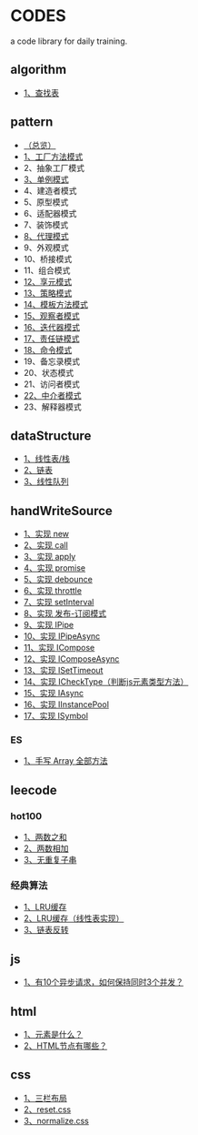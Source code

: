 # CODES
a code library for daily training.

## algorithm
- [1、查找表](./algorithm/1.lookTable.js)

## pattern
- [（总览）](./pattern/README.md)
- [1、工厂方法模式](./pattern/1.1.factory.js)
- 2、抽象工厂模式
- [3、单例模式](./pattern/1.3.single.js)
- 4、建造者模式
- 5、原型模式
- 6、适配器模式
- 7、装饰模式
- [8、代理模式](./pattern/2.3.proxy.js)
- 9、外观模式
- 10、桥接模式
- 11、组合模式
- [12、享元模式](./pattern/2.7.fly-weight.js)
- [13、策略模式](./pattern/3.1.strategy.js)
- [14、模板方法模式](./pattern/3.2.template.js)
- [15、观察者模式](./pattern/3.3.observer.js)
- [16、迭代器模式](./pattern/3.4.iterator.js)
- [17、责任链模式](./pattern/3.5.chain.js)
- [18、命令模式](./pattern/3.6.command.js)
- 19、备忘录模式
- 20、状态模式
- 21、访问者模式
- [22、中介者模式](./pattern/3.10.middle.js)
- 23、解释器模式
## dataStructure
- [1、线性表/栈](./dataStructure/List.js)
- [2、链表](./dataStructure/NodeList.js)
- [3、线性队列](./dataStructure/Queue.js)

## handWriteSource
- [1、实现 new](./handWriteSource/INew.js)
- [2、实现 call](./handWriteSource/ICall.js)
- [3、实现 apply](./handWriteSource/IApply.js)
- [4、实现 promise](./handWriteSource/IPromise.js)
- [5、实现 debounce](./handWriteSource/IDebounce.js)
- [6、实现 throttle](./handWriteSource/IThrottle.js)
- [7、实现 setInterval](./handWriteSource/ISetInterval.js)
- [8、实现 发布-订阅模式](./handWriteSource/IObserver.js)
- [9、实现 IPipe](./handWriteSource/IPipe.js)
- [10、实现 IPipeAsync](./handWriteSource/IPipeAsync.js)
- [11、实现 ICompose](./handWriteSource/IPipeAsync.js)
- [12、实现 IComposeAsync](./handWriteSource/IPipeAsync.js)
- [13、实现 ISetTimeout](./handWriteSource/ISetTimeout.js)
- [14、实现 ICheckType（判断js元素类型方法）](./handWriteSource/ICheckType.js)
- [15、实现 IAsync](./handWriteSource/IAsync.js)
- [16、实现 IInstancePool](./handWriteSource/IInstancePool.js)
- [17、实现 ISymbol](./handWriteSource/IInstancePool.js)

### ES
- [1、手写 Array 全部方法](./handWriteSource//ES/Array.js)

## leecode
### hot100
- [1、两数之和](./leecode/hot100/1_twoSum.js)
- [2、两数相加](./leecode/hot100/2_addTwoNums.js)
- [3、无重复子串](./leecode/hot100/3_lengthOfLongestSubstring.js)

### 经典算法
- [1、LRU缓存](./leecode/1.LRU.js)
- [2、LRU缓存（线性表实现）](./leecode/2.LRU-list.js)
- [3、链表反转](./leecode/3.链表反转.js)
## js
- [1、有10个异步请求，如何保持同时3个并发？](./js/q1.js)

## html
- [1、元素是什么？](./html/元素是什么？.md)
- [2、HTML节点有哪些？](./html/HTML节点有哪些？.md)

## css
- [1、三栏布局](./css/%E4%B8%89%E6%A0%8F%E5%B8%83%E5%B1%80.html)
- [2、reset.css](./css/reset.css)
- [3、normalize.css](./css/normalize.css)
